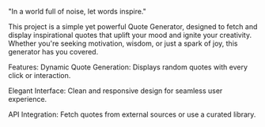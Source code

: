 "In a world full of noise, let words inspire."

This project is a simple yet powerful Quote Generator, designed to fetch and display inspirational quotes that uplift your mood and ignite your creativity. Whether you're seeking motivation, wisdom, or just a spark of joy, this generator has you covered.

Features:
Dynamic Quote Generation: Displays random quotes with every click or interaction.

Elegant Interface: Clean and responsive design for seamless user experience.

API Integration: Fetch quotes from external sources or use a curated library.



